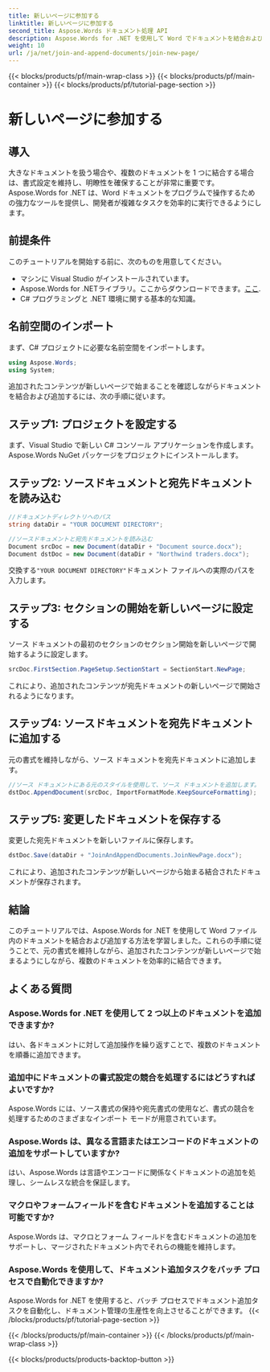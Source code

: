 ```yaml
---
title: 新しいページに参加する
linktitle: 新しいページに参加する
second_title: Aspose.Words ドキュメント処理 API
description: Aspose.Words for .NET を使用して Word でドキュメントを結合および追加する方法を学びます。効率的なドキュメントのマージについては、ステップバイステップのガイドに従ってください。
weight: 10
url: /ja/net/join-and-append-documents/join-new-page/
---
```


{{< blocks/products/pf/main-wrap-class >}}
{{< blocks/products/pf/main-container >}}
{{< blocks/products/pf/tutorial-page-section >}}

# 新しいページに参加する

## 導入

大きなドキュメントを扱う場合や、複数のドキュメントを 1 つに結合する場合は、書式設定を維持し、明瞭性を確保することが非常に重要です。Aspose.Words for .NET は、Word ドキュメントをプログラムで操作するための強力なツールを提供し、開発者が複雑なタスクを効率的に実行できるようにします。

## 前提条件

このチュートリアルを開始する前に、次のものを用意してください。
- マシンに Visual Studio がインストールされています。
-  Aspose.Words for .NETライブラリ。ここからダウンロードできます。[ここ](https://releases.aspose.com/words/net/).
- C# プログラミングと .NET 環境に関する基本的な知識。

## 名前空間のインポート

まず、C# プロジェクトに必要な名前空間をインポートします。

```csharp
using Aspose.Words;
using System;
```

追加されたコンテンツが新しいページで始まることを確認しながらドキュメントを結合および追加するには、次の手順に従います。

## ステップ1: プロジェクトを設定する

まず、Visual Studio で新しい C# コンソール アプリケーションを作成します。Aspose.Words NuGet パッケージをプロジェクトにインストールします。

## ステップ2: ソースドキュメントと宛先ドキュメントを読み込む

```csharp
//ドキュメントディレクトリへのパス
string dataDir = "YOUR DOCUMENT DIRECTORY";

//ソースドキュメントと宛先ドキュメントを読み込む
Document srcDoc = new Document(dataDir + "Document source.docx");
Document dstDoc = new Document(dataDir + "Northwind traders.docx");
```

交換する`"YOUR DOCUMENT DIRECTORY"`ドキュメント ファイルへの実際のパスを入力します。

## ステップ3: セクションの開始を新しいページに設定する

ソース ドキュメントの最初のセクションのセクション開始を新しいページで開始するように設定します。

```csharp
srcDoc.FirstSection.PageSetup.SectionStart = SectionStart.NewPage;
```

これにより、追加されたコンテンツが宛先ドキュメントの新しいページで開始されるようになります。

## ステップ4: ソースドキュメントを宛先ドキュメントに追加する

元の書式を維持しながら、ソース ドキュメントを宛先ドキュメントに追加します。

```csharp
//ソース ドキュメントにある元のスタイルを使用して、ソース ドキュメントを追加します。
dstDoc.AppendDocument(srcDoc, ImportFormatMode.KeepSourceFormatting);
```

## ステップ5: 変更したドキュメントを保存する

変更した宛先ドキュメントを新しいファイルに保存します。

```csharp
dstDoc.Save(dataDir + "JoinAndAppendDocuments.JoinNewPage.docx");
```

これにより、追加されたコンテンツが新しいページから始まる結合されたドキュメントが保存されます。

## 結論

このチュートリアルでは、Aspose.Words for .NET を使用して Word ファイル内のドキュメントを結合および追加する方法を学習しました。これらの手順に従うことで、元の書式を維持しながら、追加されたコンテンツが新しいページで始まるようにしながら、複数のドキュメントを効率的に結合できます。

## よくある質問

### Aspose.Words for .NET を使用して 2 つ以上のドキュメントを追加できますか?
はい、各ドキュメントに対して追加操作を繰り返すことで、複数のドキュメントを順番に追加できます。

### 追加中にドキュメントの書式設定の競合を処理するにはどうすればよいですか?
Aspose.Words には、ソース書式の保持や宛先書式の使用など、書式の競合を処理するためのさまざまなインポート モードが用意されています。

### Aspose.Words は、異なる言語またはエンコードのドキュメントの追加をサポートしていますか?
はい、Aspose.Words は言語やエンコードに関係なくドキュメントの追加を処理し、シームレスな統合を保証します。

### マクロやフォームフィールドを含むドキュメントを追加することは可能ですか?
Aspose.Words は、マクロとフォーム フィールドを含むドキュメントの追加をサポートし、マージされたドキュメント内でそれらの機能を維持します。

### Aspose.Words を使用して、ドキュメント追加タスクをバッチ プロセスで自動化できますか?
Aspose.Words for .NET を使用すると、バッチ プロセスでドキュメント追加タスクを自動化し、ドキュメント管理の生産性を向上させることができます。
{{< /blocks/products/pf/tutorial-page-section >}}

{{< /blocks/products/pf/main-container >}}
{{< /blocks/products/pf/main-wrap-class >}}

{{< blocks/products/products-backtop-button >}}
